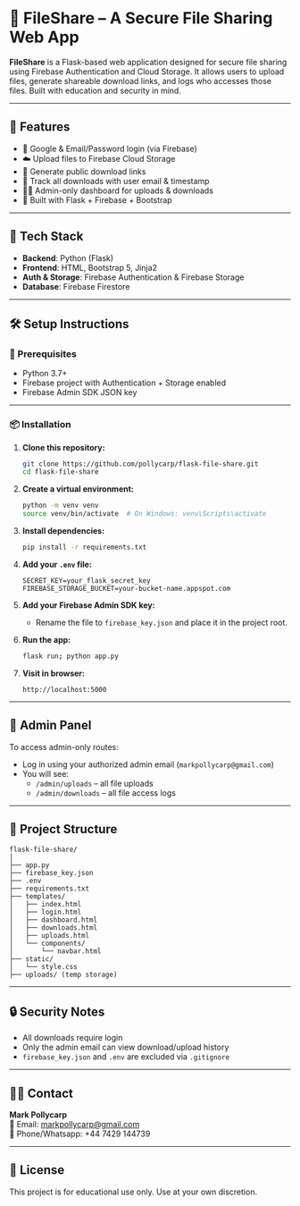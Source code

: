 # 📁 FileShare – A Secure File Sharing Web App

**FileShare** is a Flask-based web application designed for secure file sharing using Firebase Authentication and Cloud Storage. It allows users to upload files, generate shareable download links, and logs who accesses those files. Built with education and security in mind.

---

## 🚀 Features

- 🔐 Google & Email/Password login (via Firebase)
- ☁️ Upload files to Firebase Cloud Storage
- 🔗 Generate public download links
- 🧾 Track all downloads with user email & timestamp
- 🧑‍💼 Admin-only dashboard for uploads & downloads
- 🧱 Built with Flask + Firebase + Bootstrap

---

## 🧰 Tech Stack

- **Backend**: Python (Flask)
- **Frontend**: HTML, Bootstrap 5, Jinja2
- **Auth & Storage**: Firebase Authentication & Firebase Storage
- **Database**: Firebase Firestore

---

## 🛠️ Setup Instructions

### 🔧 Prerequisites

- Python 3.7+
- Firebase project with Authentication + Storage enabled
- Firebase Admin SDK JSON key

---

### 📦 Installation

1. **Clone this repository:**
   ```bash
   git clone https://github.com/pollycarp/flask-file-share.git
   cd flask-file-share
   ```

2. **Create a virtual environment:**
   ```bash
   python -m venv venv
   source venv/bin/activate  # On Windows: venv\Scripts\activate
   ```

3. **Install dependencies:**
   ```bash
   pip install -r requirements.txt
   ```

4. **Add your `.env` file:**
   ```env
   SECRET_KEY=your_flask_secret_key
   FIREBASE_STORAGE_BUCKET=your-bucket-name.appspot.com
   ```

5. **Add your Firebase Admin SDK key:**
   - Rename the file to `firebase_key.json` and place it in the project root.

6. **Run the app:**
   ```bash
   flask run; python app.py
   ```

7. **Visit in browser:**
   ```
   http://localhost:5000
   ```

---

## 🔑 Admin Panel

To access admin-only routes:

- Log in using your authorized admin email (`markpollycarp@gmail.com`)
- You will see:
  - `/admin/uploads` – all file uploads
  - `/admin/downloads` – all file access logs

---

## 📂 Project Structure

```
flask-file-share/
│
├── app.py
├── firebase_key.json
├── .env
├── requirements.txt
├── templates/
│   ├── index.html
│   ├── login.html
│   ├── dashboard.html
│   ├── downloads.html
│   ├── uploads.html
│   └── components/
│       └── navbar.html
├── static/
│   └── style.css
├── uploads/ (temp storage)
```

---

## 🔒 Security Notes

- All downloads require login
- Only the admin email can view download/upload history
- `firebase_key.json` and `.env` are excluded via `.gitignore`

---

## 👨‍💻 Contact

**Mark Pollycarp**  
📧 Email: [markpollycarp@gmail.com](mailto:markpollycarp@gmail.com)  
📱 Phone/Whatsapp: +44 7429 144739  

---

## 📜 License

This project is for educational use only. Use at your own discretion.